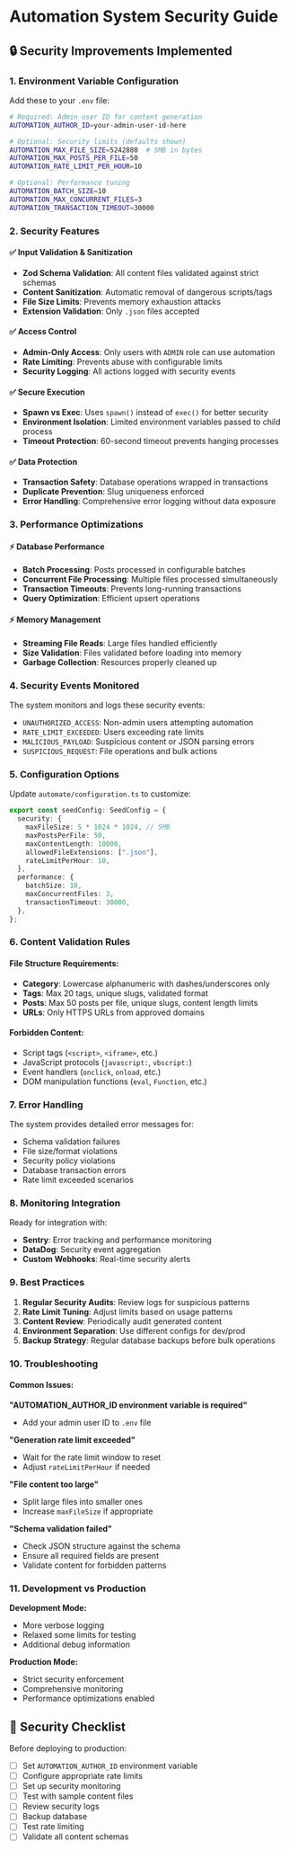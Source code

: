 # Automation System Security Guide

## 🔒 Security Improvements Implemented

### 1. Environment Variable Configuration

Add these to your `.env` file:

```bash
# Required: Admin user ID for content generation
AUTOMATION_AUTHOR_ID=your-admin-user-id-here

# Optional: Security limits (defaults shown)
AUTOMATION_MAX_FILE_SIZE=5242880  # 5MB in bytes
AUTOMATION_MAX_POSTS_PER_FILE=50
AUTOMATION_RATE_LIMIT_PER_HOUR=10

# Optional: Performance tuning
AUTOMATION_BATCH_SIZE=10
AUTOMATION_MAX_CONCURRENT_FILES=3
AUTOMATION_TRANSACTION_TIMEOUT=30000
```

### 2. Security Features

#### ✅ Input Validation & Sanitization

- **Zod Schema Validation**: All content files validated against strict schemas
- **Content Sanitization**: Automatic removal of dangerous scripts/tags
- **File Size Limits**: Prevents memory exhaustion attacks
- **Extension Validation**: Only `.json` files accepted

#### ✅ Access Control

- **Admin-Only Access**: Only users with `ADMIN` role can use automation
- **Rate Limiting**: Prevents abuse with configurable limits
- **Security Logging**: All actions logged with security events

#### ✅ Secure Execution

- **Spawn vs Exec**: Uses `spawn()` instead of `exec()` for better security
- **Environment Isolation**: Limited environment variables passed to child process
- **Timeout Protection**: 60-second timeout prevents hanging processes

#### ✅ Data Protection

- **Transaction Safety**: Database operations wrapped in transactions
- **Duplicate Prevention**: Slug uniqueness enforced
- **Error Handling**: Comprehensive error logging without data exposure

### 3. Performance Optimizations

#### ⚡ Database Performance

- **Batch Processing**: Posts processed in configurable batches
- **Concurrent File Processing**: Multiple files processed simultaneously
- **Transaction Timeouts**: Prevents long-running transactions
- **Query Optimization**: Efficient upsert operations

#### ⚡ Memory Management

- **Streaming File Reads**: Large files handled efficiently
- **Size Validation**: Files validated before loading into memory
- **Garbage Collection**: Resources properly cleaned up

### 4. Security Events Monitored

The system monitors and logs these security events:

- `UNAUTHORIZED_ACCESS`: Non-admin users attempting automation
- `RATE_LIMIT_EXCEEDED`: Users exceeding rate limits
- `MALICIOUS_PAYLOAD`: Suspicious content or JSON parsing errors
- `SUSPICIOUS_REQUEST`: File operations and bulk actions

### 5. Configuration Options

Update `automate/configuration.ts` to customize:

```typescript
export const seedConfig: SeedConfig = {
  security: {
    maxFileSize: 5 * 1024 * 1024, // 5MB
    maxPostsPerFile: 50,
    maxContentLength: 10000,
    allowedFileExtensions: [".json"],
    rateLimitPerHour: 10,
  },
  performance: {
    batchSize: 10,
    maxConcurrentFiles: 3,
    transactionTimeout: 30000,
  },
};
```

### 6. Content Validation Rules

#### File Structure Requirements:

- **Category**: Lowercase alphanumeric with dashes/underscores only
- **Tags**: Max 20 tags, unique slugs, validated format
- **Posts**: Max 50 posts per file, unique slugs, content length limits
- **URLs**: Only HTTPS URLs from approved domains

#### Forbidden Content:

- Script tags (`<script>`, `<iframe>`, etc.)
- JavaScript protocols (`javascript:`, `vbscript:`)
- Event handlers (`onclick`, `onload`, etc.)
- DOM manipulation functions (`eval`, `Function`, etc.)

### 7. Error Handling

The system provides detailed error messages for:

- Schema validation failures
- File size/format violations
- Security policy violations
- Database transaction errors
- Rate limit exceeded scenarios

### 8. Monitoring Integration

Ready for integration with:

- **Sentry**: Error tracking and performance monitoring
- **DataDog**: Security event aggregation
- **Custom Webhooks**: Real-time security alerts

### 9. Best Practices

1. **Regular Security Audits**: Review logs for suspicious patterns
2. **Rate Limit Tuning**: Adjust limits based on usage patterns
3. **Content Review**: Periodically audit generated content
4. **Environment Separation**: Use different configs for dev/prod
5. **Backup Strategy**: Regular database backups before bulk operations

### 10. Troubleshooting

#### Common Issues:

**"AUTOMATION_AUTHOR_ID environment variable is required"**

- Add your admin user ID to `.env` file

**"Generation rate limit exceeded"**

- Wait for the rate limit window to reset
- Adjust `rateLimitPerHour` if needed

**"File content too large"**

- Split large files into smaller ones
- Increase `maxFileSize` if appropriate

**"Schema validation failed"**

- Check JSON structure against the schema
- Ensure all required fields are present
- Validate content for forbidden patterns

### 11. Development vs Production

**Development Mode:**

- More verbose logging
- Relaxed some limits for testing
- Additional debug information

**Production Mode:**

- Strict security enforcement
- Comprehensive monitoring
- Performance optimizations enabled

## 🚨 Security Checklist

Before deploying to production:

- [ ] Set `AUTOMATION_AUTHOR_ID` environment variable
- [ ] Configure appropriate rate limits
- [ ] Set up security monitoring
- [ ] Test with sample content files
- [ ] Review security logs
- [ ] Backup database
- [ ] Test rate limiting
- [ ] Validate all content schemas
